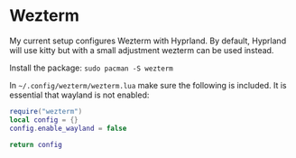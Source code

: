 # Wezterm

My current setup configures Wezterm with Hyprland. By default, Hyprland
will use kitty but with a small adjustment wezterm can be used instead.

Install the package: `sudo pacman -S wezterm`

In `~/.config/wezterm/wezterm.lua` make sure the following is included.
It is essential that wayland is not enabled:

```lua
require("wezterm")
local config = {}
config.enable_wayland = false

return config
```
